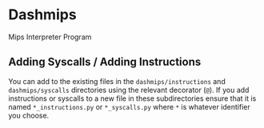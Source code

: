 # Dashmips

Mips Interpreter Program

## Adding Syscalls / Adding Instructions
You can add to the existing files in the `dashmips/instructions` and `dashmips/syscalls` directories using the relevant decorator (`@`).
If you add instructions or syscalls to a new file in these subdirectories ensure that it is named `*_instructions.py` or `*_syscalls.py` where `*` is whatever identifier you choose.
